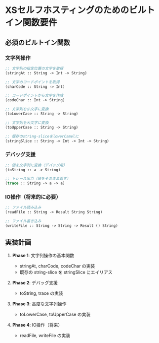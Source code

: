 # XSセルフホスティングのためのビルトイン関数要件

## 必須のビルトイン関数

### 文字列操作
```lisp
;; 文字列の指定位置の文字を取得
(stringAt :: String -> Int -> String)

;; 文字のコードポイントを取得
(charCode :: String -> Int)

;; コードポイントから文字を作成
(codeChar :: Int -> String)

;; 文字列を小文字に変換
(toLowerCase :: String -> String)

;; 文字列を大文字に変換
(toUpperCase :: String -> String)

;; 既存のstring-sliceをlowerCamelに
(stringSlice :: String -> Int -> Int -> String)
```

### デバッグ支援
```lisp
;; 値を文字列に変換（デバッグ用）
(toString :: a -> String)

;; トレース出力（値をそのまま返す）
(trace :: String -> a -> a)
```

### IO操作（将来的に必要）
```lisp
;; ファイル読み込み
(readFile :: String -> Result String String)

;; ファイル書き込み
(writeFile :: String -> String -> Result () String)
```

## 実装計画

1. **Phase 1**: 文字列操作の基本関数
   - stringAt, charCode, codeChar の実装
   - 既存の string-slice を stringSlice にエイリアス

2. **Phase 2**: デバッグ支援
   - toString, trace の実装

3. **Phase 3**: 高度な文字列操作
   - toLowerCase, toUpperCase の実装

4. **Phase 4**: IO操作（将来）
   - readFile, writeFile の実装